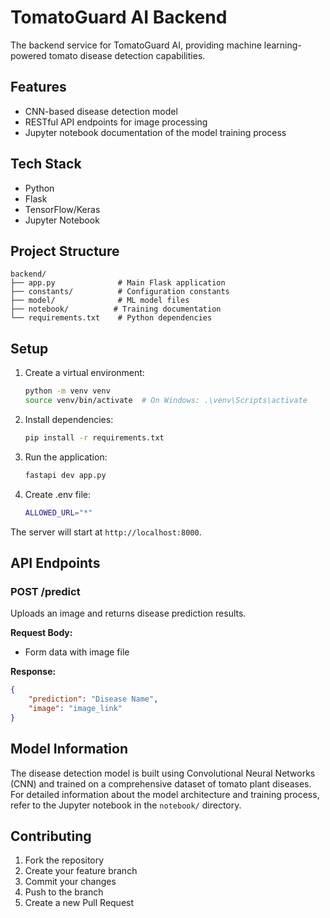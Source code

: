 # TomatoGuard AI Backend

The backend service for TomatoGuard AI, providing machine learning-powered tomato disease detection capabilities.

## Features

- CNN-based disease detection model
- RESTful API endpoints for image processing
- Jupyter notebook documentation of the model training process

## Tech Stack

- Python
- Flask
- TensorFlow/Keras
- Jupyter Notebook

## Project Structure

```
backend/
├── app.py              # Main Flask application
├── constants/          # Configuration constants
├── model/              # ML model files
├── notebook/          # Training documentation
└── requirements.txt    # Python dependencies
```

## Setup

1. Create a virtual environment:
   ```bash
   python -m venv venv
   source venv/bin/activate  # On Windows: .\venv\Scripts\activate
   ```

2. Install dependencies:
   ```bash
   pip install -r requirements.txt
   ```

3. Run the application:
   ```bash
   fastapi dev app.py
   ```
4. Create .env file:
   ```bash
   ALLOWED_URL="*"
   ```

The server will start at `http://localhost:8000`.

## API Endpoints

### POST /predict
Uploads an image and returns disease prediction results.

**Request Body:**
- Form data with image file

**Response:**
```json
{
    "prediction": "Disease Name",
    "image": "image_link"
}
```

## Model Information

The disease detection model is built using Convolutional Neural Networks (CNN) and trained on a comprehensive dataset of tomato plant diseases. For detailed information about the model architecture and training process, refer to the Jupyter notebook in the `notebook/` directory.

## Contributing

1. Fork the repository
2. Create your feature branch
3. Commit your changes
4. Push to the branch
5. Create a new Pull Request